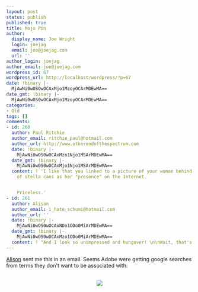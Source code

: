 ```yaml
---
layout: post
status: publish
published: true
title: Mojo Pin
author:
  display_name: Joe Wright
  login: joejag
  email: joe@joejag.com
  url: ''
author_login: joejag
author_email: joe@joejag.com
wordpress_id: 67
wordpress_url: http://localhost/wordpress/?p=67
date: !binary |-
  MjAwNi0wOS0wOCAxMjo1MzoyOCArMDEwMA==
date_gmt: !binary |-
  MjAwNi0wOS0wOCAxMjo1MzoyOCArMDEwMA==
categories:
- Old
tags: []
comments:
- id: 260
  author: Paul Ritchie
  author_email: ritchie_paul@hotmail.com
  author_url: http://www.otherendofthespectrum.com
  date: !binary |-
    MjAwNi0wOS0wOCAxMzo1Njo1MSArMDEwMA==
  date_gmt: !binary |-
    MjAwNi0wOS0wOCAxMjo1Njo1MSArMDEwMA==
  content: ! 'I like that you linked to a picture of your woman behind a monument
    of stella cans as her "presence" on the Internet.


    Priceless.'
- id: 261
  author: Alison
  author_email: i_hate_schumi@hotmail.com
  author_url: ''
  date: !binary |-
    MjAwNi0wOS0wOCAxNDo1ODo0MiArMDEwMA==
  date_gmt: !binary |-
    MjAwNi0wOS0wOCAxMzo1ODo0MiArMDEwMA==
  content: ! "And I look so unimpressed and hungover! \n\nWait, that's my usual state..."
---
```

<p><a href="http://www.joejag.com/jagpics/leeds/normal_stella2.JPG">Alison</a> sent me this in an email.  Seems Adobe were getting google searches from terms they don't want to be associated with:<br />
<center><br />
<img src="/pics/adobe.jpg" /><br />
</center></p>
